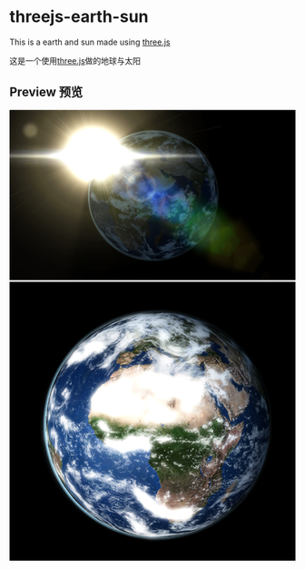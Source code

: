 # threejs-earth-sun
This is a earth and sun made using [three.js](https://threejs.org/)

这是一个使用[three.js](https://threejs.org/)做的地球与太阳

## Preview 预览
![](image-preview-1.png)
![](image-preview-2.png)
